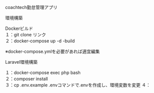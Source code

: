 coachtech勤怠管理アプリ

環境構築

Dockerビルド  
１：git clone リンク  
２：docker-compose up -d -build

※docker-compose.ymlを必要があれば適宜編集

Laravel環境構築

１：docker-compose exec php bash  
２：composer install  
３：cp .env.example .envコマンドで.envを作成し、環境変数を変更
４：
